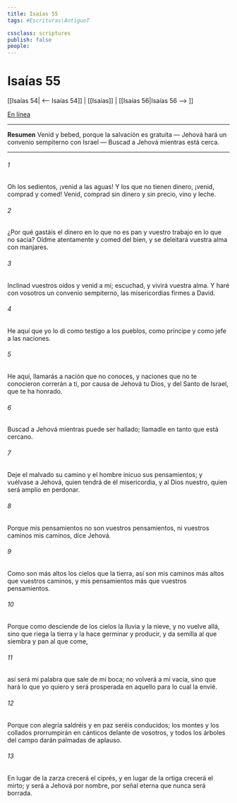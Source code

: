 ```yaml
---
title: Isaías 55
tags: #Escrituras\AntiguoT

cssclass: scriptures
publish: false
people:
---
```


# Isaías 55
[[Isaías 54| <-- Isaías 54]] | [[Isaías]] | [[Isaías 56|Isaías 56 --> ]]

[En línea](https://churchofjesuschrist.org/study/scriptures/ot/isa/55?lang=spa)

---
__Resumen__
Venid y bebed, porque la salvación es gratuita — Jehová hará un convenio sempiterno con Israel — Buscad a Jehová mientras está cerca.

---
###### 1 
Oh los sedientos, ¡venid a las aguas! Y los que no tienen dinero, ¡venid, comprad y comed! Venid, comprad sin dinero y sin precio, vino y leche.

###### 2 
¿Por qué gastáis el dinero en lo que no es pan y vuestro trabajo en lo que no sacia? Oídme atentamente y comed del bien, y se deleitará vuestra alma con manjares.

###### 3 
Inclinad vuestros oídos y venid a mí; escuchad, y vivirá vuestra alma. Y haré con vosotros un convenio sempiterno, las misericordias firmes a David.

###### 4 
He aquí que yo lo di como testigo a los pueblos, como príncipe y como jefe a las naciones.

###### 5 
He aquí, llamarás a nación que no conoces, y naciones que no te conocieron correrán a ti, por causa de Jehová tu Dios, y del Santo de Israel, que te ha honrado.

###### 6 
Buscad a Jehová mientras puede ser hallado; llamadle en tanto que está cercano.

###### 7 
Deje el malvado su camino y el hombre inicuo sus pensamientos; y vuélvase a Jehová, quien tendrá de él misericordia, y al Dios nuestro, quien será amplio en perdonar.

###### 8 
Porque mis pensamientos no son vuestros pensamientos, ni vuestros caminos mis caminos, dice Jehová.

###### 9 
Como son más altos los cielos que la tierra, así son mis caminos más altos que vuestros caminos, y mis pensamientos más que vuestros pensamientos.

###### 10 
Porque como desciende de los cielos la lluvia y la nieve, y no vuelve allá, sino que riega la tierra y la hace germinar y producir, y da semilla al que siembra y pan al que come,

###### 11 
así será mi palabra que sale de mi boca; no volverá a mí vacía, sino que hará lo que yo quiero y será prosperada en aquello para lo cual la envié.

###### 12 
Porque con alegría saldréis y en paz seréis conducidos; los montes y los collados prorrumpirán en cánticos delante de vosotros, y todos los árboles del campo darán palmadas de aplauso.

###### 13 
En lugar de la zarza crecerá el ciprés, y en lugar de la ortiga crecerá el mirto; y será a Jehová por nombre, por señal eterna que nunca será borrada.

